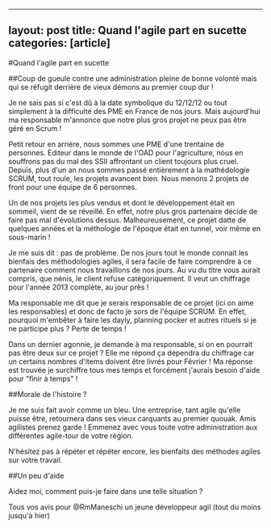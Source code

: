 ----
layout: post
title: Quand l'agile part en sucette
categories: [article]
----
#Quand l'agile part en sucette

##Coup de gueule contre une administration pleine de  bonne volonté mais qui se réfugit derrière de vieux démons au premier coup dur !

Je ne sais pas si c'est dû à la date symbolique du 12/12/12 ou tout simplement à la difficulté des PME en France de nos jours. Mais aujourd'hui ma responsable m'annonce que notre plus gros projet ne peux pas être géré en Scrum !

Petit retour en arrière, nous sommes une PME d'une trentaine de personnes. Editeur dans le monde de l'OAD pour l'agriculture, nous en souffrons pas du mal des SSII affrontant un client toujours plus cruel. Depuis, plus d'un an nous sommes passé entièrement à la mathédologie SCRUM, tout roule, les projets avancent bien. Nous menons 2 projets de front pour une équipe de 6 personnes.

Un de nos projets les plus vendus et dont le développement était en sommeil, vient de se réveillé. En effet, notre plus gros partenaire décide de faire pas mal d'évolutions dessus. Malheureusement, ce projet datte de quelques années et la méthologie de l'époque était en tunnel, voir même en sous-marin !

Je me suis dit : pas de problème. De nos jours tout le monde connait les bienfais des méthodologies agiles, il sera facile de faire comprendre à ce partenaire comment nous travaillons de nos jours. Au vu du titre vous aurait compris, que nénis, le client refuse catégoriquement. Il veut un chiffrage pour l'année 2013 complète, au jour près !

Ma responsable me dit que je serais responsable de ce projet (ici on aime les responsables) et donc de facto je sors de l'équipe SCRUM. En effet, pourquoi m'embêter à faire les dayly, planning pocker et autres rituels si je ne participe plus ? Perte de temps !

Dans un dernier agonnie, je demande à ma responsable, si on en pourrait pas être deux sur ce projet ? Elle me répond ça dépendra du chiffrage car un certains nombres d'items doivent être livrés pour Février ! Ma réponse est trouvée je surchiffre tous mes temps et forcément j'aurais besoin d'aide pour "finir à temps" !

##Morale de l'histoire ?

Je me suis fait avoir comme un bleu. Une entreprise, tant agile qu'elle puisse être, retournera dans ses vieux carquants au premier quouak. Amis agilistes prenez garde ! Emmenez avec vous toute votre administration aux différentes agile-tour de votre région.

N'hésitez pas à répéter et répéter encore, les bienfaits des méthodes agiles sur votre travail.

##Un peu d'aide

Aidez moi, comment puis-je faire dans une telle situation ?

Tous vos avis pour @RmManeschi un jeune développeur agil (tout du moins jusqu'à hier)
